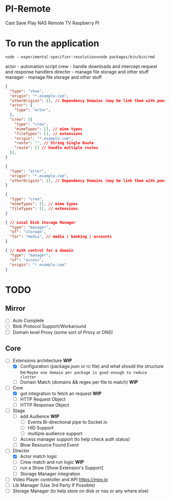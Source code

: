 # PI-Remote

Cast Save Play NAS Remote TV Raspberry PI

# To run the application

```node
node --experimental-specifier-resolution=node packages/bin/bin/rmd
```

actor - automation script
crew - handle downloads and intercept request and response handlers
director - manage file storage and other stuff
manager - manage file storage and other stuff

```json
{
  "type": "show",
  "origin": "*.example.com",
  "otherOrigins": [], // Dependency Domains (may be link them with peer dependencies)
  "actor": {
    "type": "actor",
  },
  "crew": [{
    "type": "crew",
    "mimeTypes": [], // mime types
    "fileTypes": [], // extensions
    "origin": "*.example.com",
    "route": "", // String Single Route
    "route": [] // handle multiple routes
  }],
}

{
  "type": "actor",
  "origin": "*.example.com",
  "otherOrigins": [], // Dependency Domains (may be link them with peer dependencies)
}

{
  "type": "crew",
  "mimeTypes": [], // mime types
  "fileTypes": [], // extensions
}

{ // Local Disk Storage Manager
  "type": "manager",
  "of": "storage",
  "for": "media", // media | banking | accounts
}

{ // Auth control for a domain
  "type": "manager",
  "of": "access",
  "origin": "*.example.com"
}
```

# TODO

## Mirror

- [ ] Auto Complete
- [ ] Blob Protocol Support/Workaround
- [ ] Domain level Proxy (some sort of Proxy or DNS)

## Core

- [ ] Extensions architecture **WIP**
  - [X] Configuration (package.json or rc file) and what should the structure be `Maybe one domain per package is good enough to reduce clutter`
  - [ ] Domain Match (domains && regex per file to match) **WIP**
- [ ] Core
  - [X] got integration to fetch an request **WIP**
  - [ ] HTTP Request Object
  - [ ] HTTP Response Object
- [ ] Stage
  - [ ] add Audience **WIP**
    - [ ] Events Bi-directional pipe to Socket.io
    - [ ] HID Support
    - [ ] multiple audience support
  - [ ] Access manager support (to help check auth status)
  - [ ] Blow Resource Found Event
- [ ] Director
  - [X] Actor match logic
  - [ ] Crew match and run logic **WIP**
  - [ ] run a Show [Show Extension's Support]
  - [ ] Storage Manager integration
- [ ] Video Player controller and API https://mpv.io
- [ ] Lib Manager (Use 3rd Party If Possible)
- [ ] Storage Manager (to help store on disk or nas or any where else)
